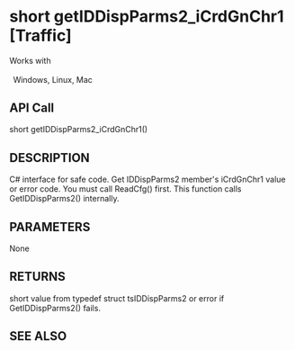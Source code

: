 # short getIDDispParms2_iCrdGnChr1 [Traffic]

Works with <p class="s1" style="padding-top: 2pt;padding-left: 5pt;text-indent: 0pt;text-align: left;"><a name="bookmark253">&zwnj;</a>Windows, Linux, Mac</p>

## API Call
short getIDDispParms2_iCrdGnChr1()
## DESCRIPTION
C# interface for safe code. Get IDDispParms2 member&#39;s iCrdGnChr1 value or error code. You must call ReadCfg() first. This function calls GetIDDispParms2() internally.

## PARAMETERS
None

## RETURNS
short value from typedef struct tsIDDispParms2 or error if GetIDDispParms2() fails.

## SEE ALSO


